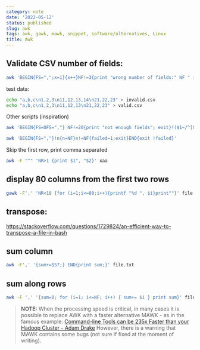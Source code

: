 ```yaml
---
category: note
date: '2022-05-12'
status: published
slug: awk
tags: awk, gawk, mawk, snippet, software/alternatives, Linux
title: Awk
---
```


## Validate CSV number of fields:
```sh
awk 'BEGIN{FS=",";x=1}{x++}NF!=3{print "wrong number of fields:" NF " in line:" x; exit}' valid.csv
```

test data:
```sh
echo "a,b,c\n1,2,3\n11,12,13,14\n21,22,23" > invalid.csv
echo "a,b,c\n1,2,3\n11,12,13\n21,22,23" > valid.csv
```


Other scripts (inspiration)
```sh
awk 'BEGIN{FS=OFS=","} NF!=20{print "not enough fields"; exit}!($1~/^[0-9]$/) {print "1st field invalid"; exit}' file.csv
```


```sh
awk 'BEGIN{FS=","}!n{n=NF}n!=NF{failed=1;exit}END{exit !failed}'
```

Skip the first row, print comma separated
```sh
awk -F "^" 'NR>1 {print $1", "$2}' xaa
```


## display 80 columns from the first two rows
```sh
gawk -F',' 'NR<10 {for (i=1;i<=80;i++){printf "%d ", $i}print""}' file.txt
```

## transpose:
https://stackoverflow.com/questions/1729824/an-efficient-way-to-transpose-a-file-in-bash

## sum column
```sh
awk -F',' '{sum+=$57;} END{print sum;}' file.txt
```

## sum along rows
```sh
awk -F ',' '{sum=0; for (i=1; i<=NF; i++) { sum+= $i } print sum}' file.txt
```

> **NOTE:** 
> When the processing speed is critical, in many cases it is possible to replace AWK with a faster alternative MAWK - as in the famous example: [Command-line Tools can be 235x Faster than your Hadoop Cluster - Adam Drake](https://adamdrake.com/command-line-tools-can-be-235x-faster-than-your-hadoop-cluster.html) However, there is a warning that MAWK contains some bugs (not sure if fixed at the moment of writing).